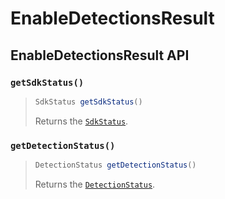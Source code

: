 # EnableDetectionsResult

## EnableDetectionsResult API

### `getSdkStatus()`

> ```java
> SdkStatus getSdkStatus()
> ```
>
> Returns the [`SdkStatus`](sdkstatus/).

### `getDetectionStatus()`

> ```java
> DetectionStatus getDetectionStatus()
> ```
>
> Returns the [`DetectionStatus`](detectionstatus.md).
